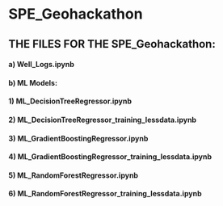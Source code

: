 # SPE_Geohackathon

## THE FILES FOR THE SPE_Geohackathon:
#### a) Well_Logs.ipynb
#### b) ML Models:
####    1) ML_DecisionTreeRegressor.ipynb
####    2) ML_DecisionTreeRegressor_training_lessdata.ipynb
####    3) ML_GradientBoostingRegressor.ipynb
####    4) ML_GradientBoostingRegressor_training_lessdata.ipynb
####    5) ML_RandomForestRegressor.ipynb
####    6) ML_RandomForestRegressor_training_lessdata.ipynb
